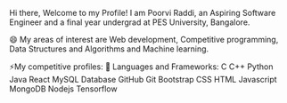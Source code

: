 Hi there, Welcome to my Profile! 
I am Poorvi Raddi, an Aspiring Software Engineer and a final year undergrad at PES University, Bangalore.

😄 My areas of interest are Web development, Competitive programming, Data Structures and Algorithms and Machine learning.

⚡My competitive profiles: 
🔧 Languages and Frameworks:
C C++ Python Java React MySQL Database GitHub Git Bootstrap CSS HTML Javascript MongoDB Nodejs Tensorflow
